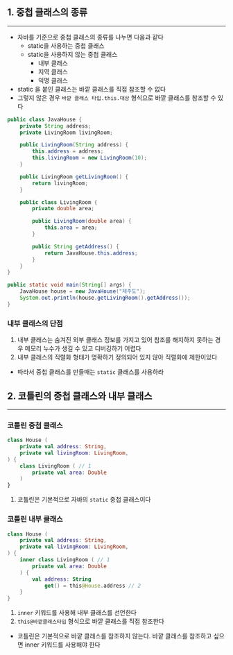 ## 1. 중첩 클래스의 종류
---
- 자바를 기준으로 중첩 클래스의 종류를 나누면 다음과 같다
	- static을 사용하는 중첩 클래스
	- static을 사용하지 않는 중첩 클래스
		- 내부 클래스
		- 지역 클래스
		- 익명 클래스
- static 을 붙인 클래스는 바깥 클래스를 직접 참조할 수 없다
- 그렇지 않은 경우 `바깥 클래스 타입.this.대상` 형식으로 바깥 클래스를 참조할 수 있다

```Java
public class JavaHouse {
	private String address;
	private LivingRoom livingRoom;

	public LivingRoom(String address) {
		this.address = address;
		this.livingRoom = new LivingRoom(10);
	}

	public LivingRoom getLivingRoom() {
		return livingRoom;
	}

	public class LivingRoom {
		private double area;

		public LivingRoom(double area) {
			this.area = area;
		}

		public String getAddress() {
			return JavaHouse.this.address;
		}
	}
}
```

```Java
public static void main(String[] args) {
	JavaHouse house = new JavaHouse("제주도");
	System.out.println(house.getLivingRoom().getAddress());
}
```

### 내부 클래스의 단점
1. 내부 클래스는 숨겨진 외부 클래스 정보를 가지고 있어 참조를 해지하지 못하는 경우 메모리 누수가 생길 수 있고 디버깅하기 어렵다
2. 내부 클래스의 직렬화 형태가 명확하기 정의되어 있지 않아 직렬화에 제한이있다

- 따라서 중첩 클래스를 만들때는 `static` 클래스를 사용하라

## 2. 코틀린의 중첩 클래스와 내부 클래스
---
### 코틀린 중첩 클래스
```Kotlin
class House (
	private val address: String,
	private val livingRoom: LivingRoom,
) {
	class LivingRoom ( // 1
		private val area: Double
	)
}
```
1. 코틀린은 기본적으로 자바의 `static` 중첩 클래스이다

### 코틀린 내부 클래스
```Kotlin
class House (
	private val address: String,
	private val livingRoom: LivingRoom,
) {
	inner class LivingRoom ( // 1
		private val area: Double
	) {
		val address: String
			get() = this@House.address // 2
	}
}
```

1. `inner` 키워드를 사용해 내부 클래스를 선언한다
2. `this@바깥클래스타입` 형식으로 바깥 클래스를 직접 참조한다

- 코틀린은 기본적으로 바깥 클래스를 참조하지 않는다. 바깥 클래스를 참조하고 싶으면 inner 키워드를 사용해야 한다